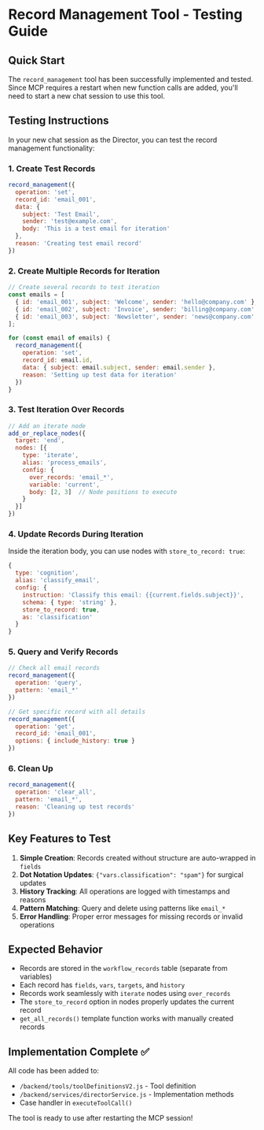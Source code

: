 # Record Management Tool - Testing Guide

## Quick Start

The `record_management` tool has been successfully implemented and tested. Since MCP requires a restart when new function calls are added, you'll need to start a new chat session to use this tool.

## Testing Instructions

In your new chat session as the Director, you can test the record management functionality:

### 1. Create Test Records
```javascript
record_management({
  operation: 'set',
  record_id: 'email_001',
  data: {
    subject: 'Test Email',
    sender: 'test@example.com',
    body: 'This is a test email for iteration'
  },
  reason: 'Creating test email record'
})
```

### 2. Create Multiple Records for Iteration
```javascript
// Create several records to test iteration
const emails = [
  { id: 'email_001', subject: 'Welcome', sender: 'hello@company.com' },
  { id: 'email_002', subject: 'Invoice', sender: 'billing@company.com' },
  { id: 'email_003', subject: 'Newsletter', sender: 'news@company.com' }
];

for (const email of emails) {
  record_management({
    operation: 'set',
    record_id: email.id,
    data: { subject: email.subject, sender: email.sender },
    reason: 'Setting up test data for iteration'
  })
}
```

### 3. Test Iteration Over Records
```javascript
// Add an iterate node
add_or_replace_nodes({
  target: 'end',
  nodes: [{
    type: 'iterate',
    alias: 'process_emails',
    config: {
      over_records: 'email_*',
      variable: 'current',
      body: [2, 3]  // Node positions to execute
    }
  }]
})
```

### 4. Update Records During Iteration
Inside the iteration body, you can use nodes with `store_to_record: true`:
```javascript
{
  type: 'cognition',
  alias: 'classify_email',
  config: {
    instruction: 'Classify this email: {{current.fields.subject}}',
    schema: { type: 'string' },
    store_to_record: true,
    as: 'classification'
  }
}
```

### 5. Query and Verify Records
```javascript
// Check all email records
record_management({
  operation: 'query',
  pattern: 'email_*'
})

// Get specific record with all details
record_management({
  operation: 'get',
  record_id: 'email_001',
  options: { include_history: true }
})
```

### 6. Clean Up
```javascript
record_management({
  operation: 'clear_all',
  pattern: 'email_*',
  reason: 'Cleaning up test records'
})
```

## Key Features to Test

1. **Simple Creation**: Records created without structure are auto-wrapped in `fields`
2. **Dot Notation Updates**: `{"vars.classification": "spam"}` for surgical updates
3. **History Tracking**: All operations are logged with timestamps and reasons
4. **Pattern Matching**: Query and delete using patterns like `email_*`
5. **Error Handling**: Proper error messages for missing records or invalid operations

## Expected Behavior

- Records are stored in the `workflow_records` table (separate from variables)
- Each record has `fields`, `vars`, `targets`, and `history`
- Records work seamlessly with `iterate` nodes using `over_records`
- The `store_to_record` option in nodes properly updates the current record
- `get_all_records()` template function works with manually created records

## Implementation Complete ✅

All code has been added to:
- `/backend/tools/toolDefinitionsV2.js` - Tool definition
- `/backend/services/directorService.js` - Implementation methods
- Case handler in `executeToolCall()`

The tool is ready to use after restarting the MCP session!